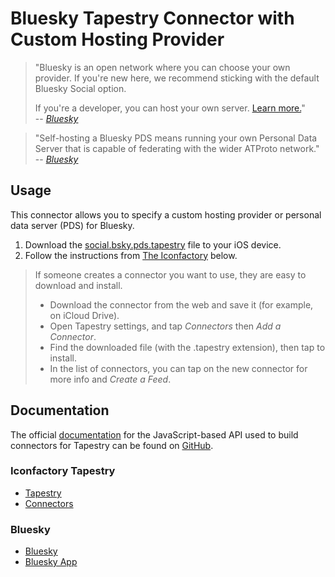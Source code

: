 # Bluesky Tapestry Connector with Custom Hosting Provider
>"Bluesky is an open network where you can choose your own provider. If you're new here, we recommend sticking with the default Bluesky Social option.
>
>If you're a developer, you can host your own server. [Learn more.](https://atproto.com/guides/self-hosting)"  
>-- <cite>[Bluesky](https://bsky.app)</cite>

>"Self-hosting a Bluesky PDS means running your own Personal Data Server that is capable of federating with the wider ATProto network."  
>-- <cite>[Bluesky](https://atproto.com/guides/self-hosting)</cite>

## Usage
This connector allows you to specify a custom hosting provider or personal data server (PDS) for Bluesky.

1. Download the [social.bsky.pds.tapestry](https://github.com/joshthomp/tapestry-connector-bluesky-pds/releases/latest) file to your iOS device.
2. Follow the instructions from [The Iconfactory](https://usetapestry.com/connectors/) below.

>If someone creates a connector you want to use, they are easy to download and install.
>
> * Download the connector from the web and save it (for example, on iCloud Drive).
> * Open Tapestry settings, and tap *Connectors* then *Add a Connector*.
> * Find the downloaded file (with the .tapestry extension), then tap to install.
> * In the list of connectors, you can tap on the new connector for more info and *Create a Feed*.

## Documentation

The official [documentation](https://github.com/TheIconfactory/Tapestry/blob/main/Documentation/GettingStarted.md) for the JavaScript-based API used to build connectors for Tapestry can be found on [GitHub](https://github.com/TheIconfactory/Tapestry).

### Iconfactory Tapestry
* [Tapestry](https://usetapestry.com)
* [Connectors](https://usetapestry.com/connectors)

### Bluesky
* [Bluesky](https://bsky.social)
* [Bluesky App](https://bsky.app)